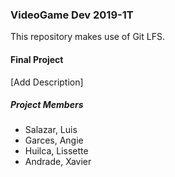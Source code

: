 ### VideoGame Dev 2019-1T

This repository makes use of Git LFS.

#### Final Project

[Add Description]


##### Project Members
* Salazar, Luis
* Garces, Angie
* Huilca, Lissette
* Andrade, Xavier

